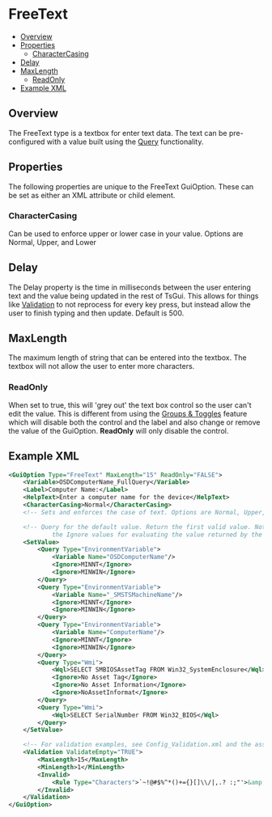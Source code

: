 # FreeText
* [Overview](#overview)
* [Properties](#properties)
  * [CharacterCasing](#charactercasing)
* [Delay](#delay)
* [MaxLength](#maxlength)
  * [ReadOnly](#readonly)
* [Example XML](#example-xml)

## Overview

The FreeText type is a textbox for enter text data. The text can be pre-configured with a value built using the [Query](/documentation/features/Queries.md) functionality. 

## Properties
The following properties are unique to the FreeText GuiOption. These can be set as either an XML attribute or child element. 

### CharacterCasing
Can be used to enforce upper or lower case in your value. Options are Normal, Upper, and Lower

## Delay
The Delay property is the time in milliseconds between the user entering text and the value being updated in the rest of TsGui. This allows for things like [Validation](/documentation/features/Validation.md) to not reprocess for every key press, but instead allow the user to finish typing and then update. Default is 500. 

## MaxLength
The maximum length of string that can be entered into the textbox. The textbox will not allow the user to enter more characters. 

### ReadOnly
When set to true, this will 'grey out' the text box control so the user can't edit the value. This is different from using the [Groups & Toggles](/documentation/features/GroupsAndToggles.md) feature which will disable both the control and the label and also change or remove the value of the GuiOption. **ReadOnly** will only disable the control. 



## Example XML

```xml
<GuiOption Type="FreeText" MaxLength="15" ReadOnly="FALSE">
    <Variable>OSDComputerName_FullQuery</Variable>
    <Label>Computer Name:</Label>
    <HelpText>Enter a computer name for the device</HelpText>
    <CharacterCasing>Normal</CharacterCasing>
    <!-- Sets and enforces the case of text. Options are Normal, Upper, and Lower -->

    <!-- Query for the default value. Return the first valid value. Note
            the Ignore values for evaluating the value returned by the query -->
    <SetValue>
        <Query Type="EnvironmentVariable">
            <Variable Name="OSDComputerName"/>
            <Ignore>MINNT</Ignore>
            <Ignore>MINWIN</Ignore>
        </Query>
        <Query Type="EnvironmentVariable">
            <Variable Name="_SMSTSMachineName"/>
            <Ignore>MINNT</Ignore>
            <Ignore>MINWIN</Ignore>
        </Query>
        <Query Type="EnvironmentVariable">
            <Variable Name="ComputerName"/>
            <Ignore>MINNT</Ignore>
            <Ignore>MINWIN</Ignore>
        </Query>
        <Query Type="Wmi">
            <Wql>SELECT SMBIOSAssetTag FROM Win32_SystemEnclosure</Wql>
            <Ignore>No Asset Tag</Ignore>
            <Ignore>No Asset Information</Ignore>
            <Ignore>NoAssetInformat</Ignore>
        </Query>
        <Query Type="Wmi">
            <Wql>SELECT SerialNumber FROM Win32_BIOS</Wql>
        </Query>
    </SetValue>

    <!-- For validation examples, see Config_Validation.xml and the associated how-to video -->
    <Validation ValidateEmpty="TRUE">
        <MaxLength>15</MaxLength>
        <MinLength>1</MinLength>
        <Invalid>
            <Rule Type="Characters">`~!@#$%^*()+={}[]\\/|,.? :;"'>&amp;&lt;</Rule>
        </Invalid>
    </Validation>
</GuiOption>
```